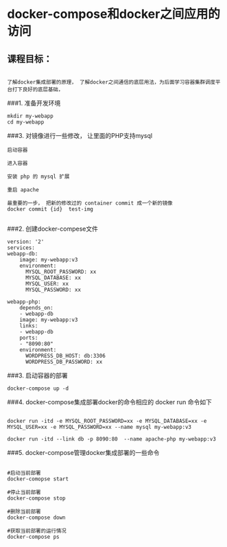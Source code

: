 docker-compose和docker之间应用的访问
========================


课程目标：
--------------------
```

了解docker集成部署的原理， 了解docker之间通信的底层用法，为后面学习容器集群调度平台打下良好的底层基础，

```



###1.  准备开发环境
```
mkdir my-webapp
cd my-webapp

```



###3. 对镜像进行一些修改， 让里面的PHP支持mysql
```
启动容器

进入容器

安装 php 的 mysql 扩展

重启 apache

最重要的一步， 把新的修改过的 container commit 成一个新的镜像
docker commit {id}  test-img


```



###2. 创建docker-compese文件
```
version: '2'
services:
webapp-db:
    image: my-webapp:v3
    environment:
      MYSQL_ROOT_PASSWORD: xx
      MYSQL_DATABASE: xx
      MYSQL_USER: xx
      MYSQL_PASSWORD: xx

webapp-php:
    depends_on:
    - webapp-db
    image: my-webapp:v3
    links:
    - webapp-db
    ports:
    - "8090:80"
    environment:
      WORDPRESS_DB_HOST: db:3306
      WORDPRESS_DB_PASSWORD: xx

```


###3. 启动容器的部署
```
docker-compose up -d

```


###4. docker-compose集成部署docker的命令相应的 docker run 命令如下
```

docker run -itd -e MYSQL_ROOT_PASSWORD=xx -e MYSQL_DATABASE=xx -e MYSQL_USER=xx -e MYSQL_PASSWORD=xx --name mysql my-webapp:v3

docker run -itd --link db -p 8090:80  --name apache-php my-webapp:v3

```


###5. docker-compose管理docker集成部署的一些命令
```

#启动当前部署
docker-comopse start

#停止当前部署
docker-compose stop

#删除当前部署
docker-compose down

#获取当前部署的运行情况
docker-compose ps


```











